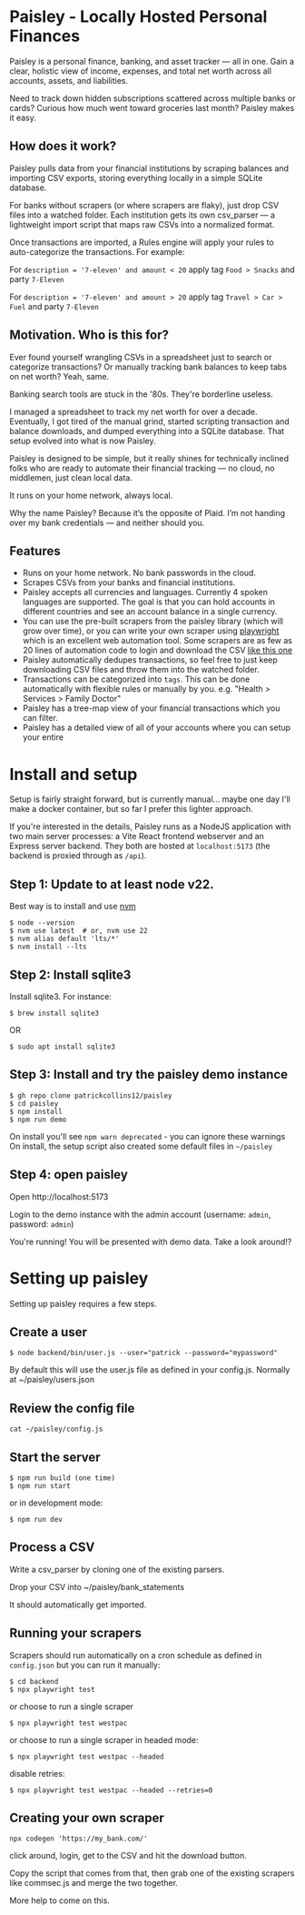 # Paisley - Locally Hosted Personal Finances

Paisley is a personal finance, banking, and asset tracker — all in one.
Gain a clear, holistic view of income, expenses, and total net worth across all accounts, assets, and liabilities.

Need to track down hidden subscriptions scattered across multiple banks or cards?
Curious how much went toward groceries last month?
Paisley makes it easy.

## How does it work?

Paisley pulls data from your financial institutions by scraping balances and importing CSV exports, storing everything locally in a simple SQLite database.

For banks without scrapers (or where scrapers are flaky), just drop CSV files into a watched folder. Each institution gets its own csv_parser — a lightweight import script that maps raw CSVs into a normalized format.

Once transactions are imported, a Rules engine will apply your rules to auto-categorize the transactions. For example:


For `description = '7-eleven' and amount < 20` apply tag `Food > Snacks` and party `7-Eleven`

For `description = '7-eleven' and amount > 20` apply tag `Travel > Car > Fuel` and party `7-Eleven`


## Motivation. Who is this for?

Ever found yourself wrangling CSVs in a spreadsheet just to search or categorize transactions? Or manually tracking bank balances to keep tabs on net worth? Yeah, same.

Banking search tools are stuck in the '80s. They're borderline useless.

I managed a spreadsheet to track my net worth for over a decade. Eventually, I got tired of the manual grind, started scripting transaction and balance downloads, and dumped everything into a SQLite database. That setup evolved into what is now Paisley.

Paisley is designed to be simple, but it really shines for technically inclined folks who are ready to automate their financial tracking — no cloud, no middlemen, just clean local data.

It runs on your home network, always local.

Why the name Paisley? Because it’s the opposite of Plaid. I’m not handing over my bank credentials — and neither should you.

## Features
 - Runs on your home network. No bank passwords in the cloud.
 - Scrapes CSVs from your banks and financial institutions.
 - Paisley accepts all currencies and languages. Currently 4 spoken languages are supported. The goal is that you can hold accounts in different countries and see an account balance in a single currency.
 - You can use the pre-built scrapers from the paisley library (which will grow over time), or you can write your own scraper using [playwright](https://playwright.dev/) which is an excellent web automation tool. Some scrapers are as few as 20 lines of automation code to login and download the CSV [like this one](https://github.com/patrickcollins12/paisley/blob/90818e236aa554fafa577577f7616c54b10b6196/backend/scrapers/commsec.js)
 - Paisley automatically dedupes transactions, so feel free to just keep downloading CSV files and throw them into the watched folder.
 - Transactions can be categorized into `tags`. This can be done automatically with flexible rules or manually by you. e.g. "Health > Services > Family Doctor" 
 - Paisley has a tree-map view of your financial transactions which you can filter.
 - Paisley has a detailed view of all of your accounts where you can setup your entire 

# Install and setup
Setup is fairly straight forward, but is currently manual... maybe one day I'll make a docker container, but so far I prefer this lighter approach. 

If you're interested in the details, Paisley runs as a NodeJS application with two main server processes: a Vite React frontend webserver and an Express server backend. They both are hosted at `localhost:5173` (the backend is proxied through as `/api`).

## Step 1: Update to at least node v22. 
Best way is to install and use [nvm](https://github.com/nvm-sh/nvm)

```
$ node --version
$ nvm use latest  # or, nvm use 22
$ nvm alias default 'lts/*'
$ nvm install --lts
```

## Step 2: Install sqlite3
Install sqlite3. For instance:

`$ brew install sqlite3` 

OR

`$ sudo apt install sqlite3`

## Step 3: Install and try the paisley demo instance
```
$ gh repo clone patrickcollins12/paisley
$ cd paisley
$ npm install
$ npm run demo
```

On install you'll see `npm warn deprecated` - you can ignore these warnings
On install, the setup script also created some default files in `~/paisley`

## Step 4: open paisley

Open http://localhost:5173

Login to the demo instance with the admin account (username: `admin`,  password: `admin`)

You're running! You will be presented with demo data. Take a look around!?

# Setting up paisley

Setting up paisley requires a few steps. 

## Create a user
```
$ node backend/bin/user.js --user="patrick --password="mypassword"
```

By default this will use the user.js file as defined in your config.js. Normally at ~/paisley/users.json

## Review the config file

```
cat ~/paisley/config.js
```

## Start the server
``` 
$ npm run build (one time) 
$ npm run start
```

or in development mode:
```
$ npm run dev
```

## Process a CSV

Write a csv_parser by cloning one of the existing parsers.

Drop your CSV into ~/paisley/bank_statements

It should automatically get imported.

## Running your scrapers

Scrapers should run automatically on a cron schedule as defined in `config.json` but you can run it manually:

```
$ cd backend
$ npx playwright test
```

or choose to run a single scraper

```
$ npx playwright test westpac
```

or choose to run a single scraper in headed mode:

```
$ npx playwright test westpac --headed
```

disable retries:

```
$ npx playwright test westpac --headed --retries=0
```

## Creating your own scraper

```
npx codegen 'https://my_bank.com/'
```

click around, login, get to the CSV and hit the download button.

Copy the script that comes from that, then grab one of the existing scrapers like commsec.js and merge the two together.

More help to come on this.
